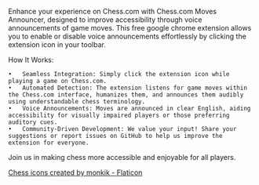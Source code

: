 Enhance your experience on Chess.com with Chess.com Moves Announcer, designed to improve accessibility through voice announcements of game moves. 
This free google chrome extension allows you to enable or disable voice announcements effortlessly by clicking the extension icon in your toolbar.

How It Works:

	•	Seamless Integration: Simply click the extension icon while playing a game on Chess.com.
	•	Automated Detection: The extension listens for game moves within the Chess.com interface, humanizes them, and announces them audibly using understandable chess terminology.
	•	Voice Announcements: Moves are announced in clear English, aiding accessibility for visually impaired players or those preferring auditory cues.
	•	Community-Driven Development: We value your input! Share your suggestions or report issues on GitHub to help us improve the extension for everyone.

Join us in making chess more accessible and enjoyable for all players.

<a href="https://www.flaticon.com/free-icons/chess" title="chess icons">Chess icons created by monkik - Flaticon</a>
